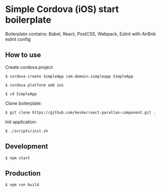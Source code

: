 # Simple Cordova (iOS) start boilerplate

Boilerplate contains: Babel, React, PostCSS, Webpack, Eslint with AirBnb eslint config

## How to use

Create cordova project

`$ cordova create SimpleApp com.domain.simpleapp SimpleApp`

`$ cordova platform add ios `

`$ cd SimpleApp`

Clone boilerplate:

`$ git clone https://github.com/keske/react-parallax-component.git .`

Init application:

`$ ./scripts/init.sh`

## Development

`$ npm start`

## Production

`$ npm run build`

